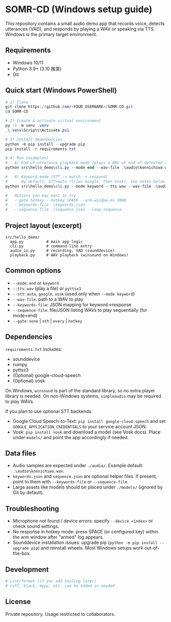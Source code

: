 # SOMR-CD (Windows setup guide)

This repository contains a small audio demo app that records voice, detects utterances (VAD), and responds by playing a WAV or speaking via TTS. Windows is the primary target environment.

## Requirements
- Windows 10/11
- Python 3.9+ (3.10 推奨)
- Git

## Quick start (Windows PowerShell)
```powershell
# 1) Clone
git clone https://github.com/<YOUR_USERNAME>/SOMR-CD.git
cd SOMR-CD

# 2) Create & activate virtual environment
py -3 -m venv .venv
.\.venv\Scripts\Activate.ps1

# 3) Install dependencies
python -m pip install --upgrade pip
pip install -r requirements.txt

# 4) Run (examples)
#   A) End-of-utterance playback mode (plays a WAV at end of detected speech)
python src\hello_demo\cli.py --mode end --wav-file .\audio\konnichiwa.wav

#   B) Keyword mode (STT -> match -> respond)
#      By default, STT=auto (tries Google, then Vosk). See notes below.
python src\hello_demo\cli.py --mode keyword --tts wav --wav-file .\audio\konnichiwa.wav

#   Options you may want to try
#   --gate hotkey --hotkey SPACE --arm-window-ms 3000
#   --keywords-file .\keywords.json
#   --sequence-file .\sequence.json --loop-sequence
```

## Project layout (excerpt)
```
src/hello_demo/
  app.py          # main app logic
  cli.py          # command-line entry
  audio_io.py     # recording, VAD (sounddevice)
  playback.py     # WAV playback (winsound on Windows)
```

## Common options
- `--mode`: `end` or `keyword`
- `--tts`: `wav` (play a file) or `pyttsx3`
- `--stt`: `auto`, `google`, `vosk` (used only when `--mode keyword`)
- `--wav-file`: path to a WAV to play
- `--keywords-file`: JSON mapping for keyword->response
- `--sequence-file`: file/JSON listing WAVs to play sequentially (for mode=end)
- `--gate`: `none` | `nth` | `every` | `hotkey`

## Dependencies
`requirements.txt` includes:
- sounddevice
- numpy
- pyttsx3
- (Optional) google-cloud-speech
- (Optional) vosk

On Windows, `winsound` is part of the standard library, so no extra player library is needed. On non-Windows systems, `simpleaudio` may be required to play WAVs.

If you plan to use optional STT backends:
- Google Cloud Speech-to-Text: `pip install google-cloud-speech` and set `GOOGLE_APPLICATION_CREDENTIALS` to your service account JSON.
- Vosk: `pip install vosk` and download a model (see Vosk docs). Place under `models/` and point the app accordingly if needed.

## Data files
- Audio samples are expected under `./audio/`. Example default: `.\audio\konnichiwa.wav`.
- `keywords.json` and `sequence.json` are optional helper files. If present, point to them with `--keywords-file` or `--sequence-file`.
- Large assets like models should be placed under `./models/` (ignored by Git by default).

## Troubleshooting
- Microphone not found / device errors: specify `--device <index>` or check sound settings.
- No response in hotkey mode: press SPACE (or configured key) within the arm window after "armed" log appears.
- Sounddevice installation issues: upgrade pip (`python -m pip install --upgrade pip`) and reinstall wheels. Most Windows setups work out-of-the-box.

## Development
```powershell
# Lint/format (if you add tooling later)
# ruff, black, mypy, etc. can be added as needed
```

## License
Private repository. Usage restricted to collaborators.
